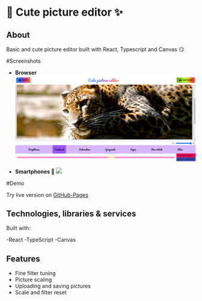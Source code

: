 # 🎨 Cute picture editor ✨

## About
Basic and cute picture editor built with React, Typescript and Canvas 😏

#Screenshots
* **Browser**
![](./screenshots/screenshotMain.png)

* **Smartphones 📱**
![](./screenshots/screenshotMainMobie.png)

#Demo

Try live version on [GitHub-Pages](https://foxcaulfield.github.io/cute-picture-editor/)

## Technologies, libraries & services

Built with:

-React
-TypeScript
-Canvas

## Features

- Fine filter tuning
- Picture scaling
- Uploading and saving pictures
- Scale and filter reset
